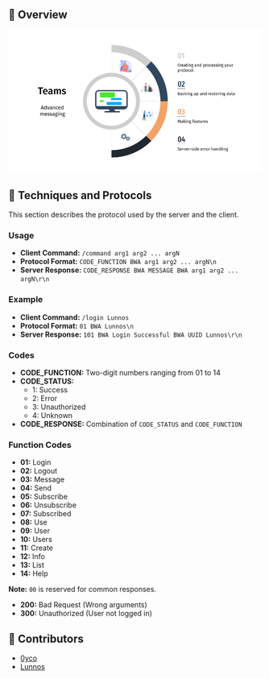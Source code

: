 ## 🚀 Overview

![MyTeams](./README/1_MyTeams.png)

## 🛅 Techniques and Protocols

This section describes the protocol used by the server and the client.

### Usage

* **Client Command:** `/command arg1 arg2 ... argN`
* **Protocol Format:** `CODE_FUNCTION BWA arg1 arg2 ... argN\n`
* **Server Response:** `CODE_RESPONSE BWA MESSAGE BWA arg1 arg2 ... argN\r\n`

### Example

* **Client Command:** `/login Lunnos`
* **Protocol Format:** `01 BWA Lunnos\n`
* **Server Response:** `101 BWA Login Successful BWA UUID Lunnos\r\n`

### Codes

* **CODE_FUNCTION:** Two-digit numbers ranging from 01 to 14
* **CODE_STATUS:** 
    * 1: Success
    * 2: Error
    * 3: Unauthorized
    * 4: Unknown
* **CODE_RESPONSE:** Combination of `CODE_STATUS` and `CODE_FUNCTION`

### Function Codes

* **01:** Login
* **02:** Logout
* **03:** Message
* **04:** Send
* **05:** Subscribe
* **06:** Unsubscribe
* **07:** Subscribed
* **08:** Use
* **09:** User
* **10:** Users
* **11:** Create
* **12:** Info
* **13:** List
* **14:** Help

**Note:** `00` is reserved for common responses.
* **200:** Bad Request (Wrong arguments)
* **300:** Unauthorized (User not logged in)


## 👥 Contributors

-  [0yco](https://github.com/0yco)
-  [Lunnos](https://github.com/LunnosMp4)
